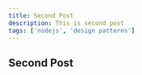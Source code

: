 ```yaml
---
title: Second Post
description: This is second post
tags: ['nodejs', 'design patterns']
---
```

## Second Post

<PageTags />